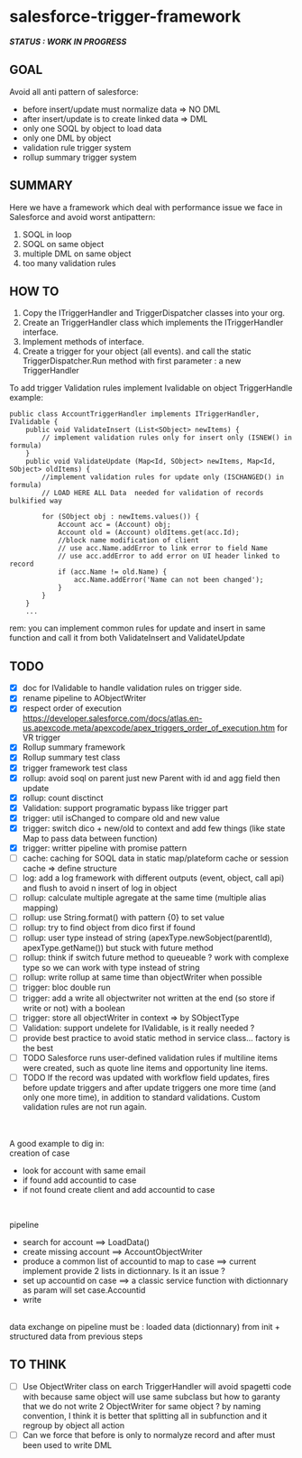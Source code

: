 # salesforce-trigger-framework

**_STATUS : WORK IN PROGRESS_**

## GOAL

Avoid all anti pattern of salesforce:
- before insert/update must normalize data => NO DML
- after insert/update is to create linked data => DML
- only one SOQL by object to load data
- only one DML by object
- validation rule trigger system
- rollup summary trigger system


## SUMMARY

<p>Here we have a framework which deal with performance issue we face in Salesforce and avoid worst antipattern:
<ol>
<li>SOQL in loop</li>
<li>SOQL on same object</li>
<li>multiple DML on same object</li>
<li>too many validation rules</li>
</ol>
</p>

## HOW TO

<ol>
	<li>Copy the ITriggerHandler and TriggerDispatcher classes into your org.</li>
	<li>Create an <MyObject>TriggerHandler class which implements the ITriggerHandler interface.</li>
	<li>Implement methods of interface.</li>
	<li>Create a trigger for your object (all events). and call the static TriggerDispatcher.Run method with first parameter : a new TriggerHandler</li>
</ol>

To add trigger Validation rules implement Ivalidable on object TriggerHandle
example:
```
public class AccountTriggerHandler implements ITriggerHandler, IValidable {
    public void ValidateInsert (List<SObject> newItems) {
        // implement validation rules only for insert only (ISNEW() in formula)
    }
    public void ValidateUpdate (Map<Id, SObject> newItems, Map<Id, SObject> oldItems) {
        //implement validation rules for update only (ISCHANGED() in formula)
        // LOAD HERE ALL Data  needed for validation of records bulkified way

        for (SObject obj : newItems.values()) {
            Account acc = (Account) obj;
            Account old = (Account) oldItems.get(acc.Id);
            //block name modification of client
            // use acc.Name.addError to link error to field Name
            // use acc.addError to add error on UI header linked to record
            if (acc.Name != old.Name) {
                acc.Name.addError('Name can not been changed');
            }
        }
    }
    ...
```
rem: you can implement common rules for update and insert in same function and call it from both ValidateInsert and ValidateUpdate

## TODO
- [x] doc for IValidable to handle validation rules on trigger side.
- [x] rename pipeline to AObjectWriter
- [x] respect order of execution https://developer.salesforce.com/docs/atlas.en-us.apexcode.meta/apexcode/apex_triggers_order_of_execution.htm for VR trigger
- [x] Rollup summary framework
- [x] Rollup summary test class
- [x] trigger framework test class
- [x] rollup: avoid soql on parent just new Parent with id and agg field then update
- [x] rollup: count disctinct
- [x] Validation: support programatic bypass like trigger part
- [x] trigger: util isChanged to compare old and new value
- [x] trigger: switch dico + new/old to context and add few things (like state Map to pass data between function)
- [x] trigger: writter pipeline with promise pattern
- [ ] cache: caching for SOQL data in static map/plateform cache or session cache => define structure
- [ ] log: add a log framework with different outputs (event, object, call api) and flush to avoid  n insert of log in object
- [ ] rollup: calculate multiple agregate at the same time (multiple alias mapping)
- [ ] rollup: use String.format() with pattern {0} to set value
- [ ] rollup: try to find object from dico first if found
- [ ] rollup: user type instead of string (apexType.newSobject(parentId), apexType.getName()) but stuck with future method
- [ ] rollup: think if switch future method to queueable ? work with complexe type so we can work with type instead of string
- [ ] rollup: write rollup at same time than objectWriter when possible
- [ ] trigger: bloc double run
- [ ] trigger: add a write all objectwriter not written at the end (so store if write or not) with a boolean
- [ ] trigger: store all objectWriter in context => by SObjectType
- [ ] Validation: support undelete for IValidable, is it really needed ?
- [ ] provide best practice to avoid static method in service class... factory is the best
- [ ] TODO Salesforce runs user-defined validation rules if multiline items were created, such as quote line items and opportunity line items.
- [ ] TODO If the record was updated with workflow field updates, fires before update triggers and after update triggers one more time (and only one more time), in addition to standard validations. Custom validation rules are not run again.
<br>
<br>
A good example to dig in:<br>
creation of case<br>

- look for account with same email
- if found add accountid to case
- if not found create client and add accountid to case

<br>

pipeline

* search for account ==> LoadData()
* create missing account ==> AccountObjectWriter
* produce a common list of accountid to map to case ==> current implement provide 2 lists in dictionnary. Is it an issue ?
* set up accountid on case ==> a classic service function with dictionnary as param will set case.Accountid
* write
<br>
data exchange on pipeline must be :
loaded data (dictionnary) from init
+ structured data from previous steps
<br>

## TO THINK

- [ ] Use ObjectWriter class on earch TriggerHandler will avoid spagetti code with because same object will use same subclass but how to garanty that we do not write 2 ObjectWriter for same object ? by naming convention, I think it is better that splitting all in subfunction and it regroup by object all action
- [ ] Can we force that before is only to normalyze record and after must been used to write DML
<br>
